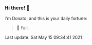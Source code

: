 ### Hi there! 👋 

I'm Donato, and this is your daily fortune:

> 🥠 Fail.

Last update: Sat May 15 09:34:41 2021